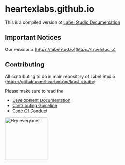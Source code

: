 # heartexlabs.github.io

This is a compiled version of [Label Studio Documentation](https://github.com/heartexlabs/label-studio/tree/master/docs)

## Important Notices
Our website is [https://labelstud.io](https://labelstud.io)

## Contributing

All contributing to do in main repository of Label Studio (https://github.com/heartexlabs/label-studio)

Please make sure to read the
- [Development Documentation](https://github.com/heartexlabs/label-studio/blob/master/docs/README.md)
- [Contributing Guideline](https://github.com/heartexlabs/label-studio/blob/master/CONTRIBUTING.md)
- [Code Of Conduct](https://github.com/heartexlabs/label-studio/blob/master/CODE_OF_CONDUCT.md)

<img src="https://github.com/heartexlabs/label-studio/blob/master/images/opossum_looking.svg" title="Hey everyone!" height="140">
